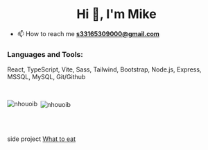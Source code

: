 <h1 align="center">Hi 👋, I'm Mike</h1>

- 📫 How to reach me **s33165309000@gmail.com**

<h3 align="left">Languages and Tools:</h3>
<p>React, TypeScript, Vite, Sass, Tailwind, Bootstrap, Node.js, Express, MSSQL, MySQL, Git/Github</p>
<br/>

<div>  
  <p><img align="left" src="https://github-readme-stats.vercel.app/api/top-langs?username=nhouoib&show_icons=true&locale=en&layout=compact"     alt="nhouoib" /></p>
  <p>&nbsp;<img align="center" src="https://github-readme-stats.vercel.app/api?username=nhouoib&show_icons=true&locale=en" alt="nhouoib" /></p>
</div>

<br/>
<br/>

<span>side project</span> <a href="https://what-to-eat-mocha.vercel.app/">What to eat</a>
